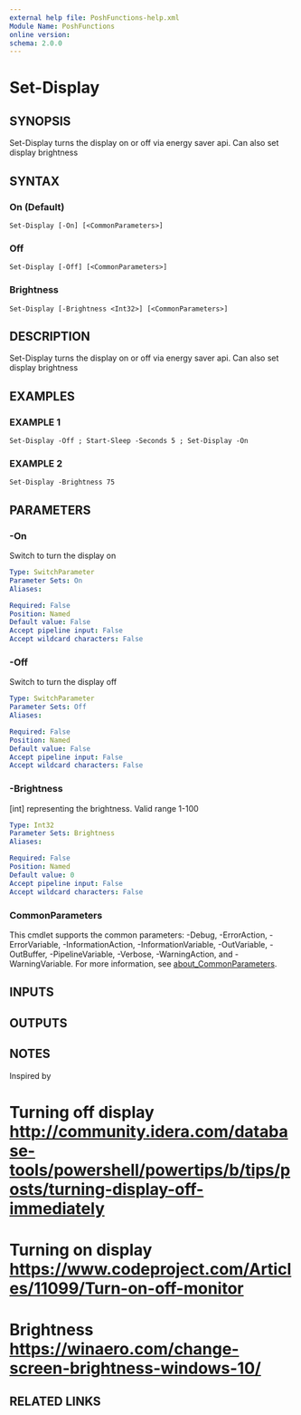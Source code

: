 ```yaml
---
external help file: PoshFunctions-help.xml
Module Name: PoshFunctions
online version:
schema: 2.0.0
---
```


# Set-Display

## SYNOPSIS
Set-Display turns the display on or off via energy saver api.
Can also set display brightness

## SYNTAX

### On (Default)
```
Set-Display [-On] [<CommonParameters>]
```

### Off
```
Set-Display [-Off] [<CommonParameters>]
```

### Brightness
```
Set-Display [-Brightness <Int32>] [<CommonParameters>]
```

## DESCRIPTION
Set-Display turns the display on or off via energy saver api.
Can also set display brightness

## EXAMPLES

### EXAMPLE 1
```
Set-Display -Off ; Start-Sleep -Seconds 5 ; Set-Display -On
```

### EXAMPLE 2
```
Set-Display -Brightness 75
```

## PARAMETERS

### -On
Switch to turn the display on

```yaml
Type: SwitchParameter
Parameter Sets: On
Aliases:

Required: False
Position: Named
Default value: False
Accept pipeline input: False
Accept wildcard characters: False
```

### -Off
Switch to turn the display off

```yaml
Type: SwitchParameter
Parameter Sets: Off
Aliases:

Required: False
Position: Named
Default value: False
Accept pipeline input: False
Accept wildcard characters: False
```

### -Brightness
\[int\] representing the brightness.
Valid range 1-100

```yaml
Type: Int32
Parameter Sets: Brightness
Aliases:

Required: False
Position: Named
Default value: 0
Accept pipeline input: False
Accept wildcard characters: False
```

### CommonParameters
This cmdlet supports the common parameters: -Debug, -ErrorAction, -ErrorVariable, -InformationAction, -InformationVariable, -OutVariable, -OutBuffer, -PipelineVariable, -Verbose, -WarningAction, and -WarningVariable. For more information, see [about_CommonParameters](http://go.microsoft.com/fwlink/?LinkID=113216).

## INPUTS

## OUTPUTS

## NOTES
Inspired by
# Turning off display http://community.idera.com/database-tools/powershell/powertips/b/tips/posts/turning-display-off-immediately
# Turning on display  https://www.codeproject.com/Articles/11099/Turn-on-off-monitor
# Brightness https://winaero.com/change-screen-brightness-windows-10/

## RELATED LINKS
